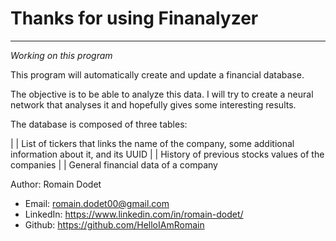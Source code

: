
# Thanks for using Finanalyzer
-------------------------------
*Working on this program*

This program will automatically create and update a financial database.

The objective is to be able to analyze this data. I will try to create a neural network that analyses it and hopefully gives some interesting results.

The database is composed of three tables:

| | List of tickers that links the name of the company, some additional information about it, and its UUID
| | History of previous stocks values of the companies
| | General financial data of a company

Author: Romain Dodet

- Email: romain.dodet00@gmail.com
- LinkedIn: <https://www.linkedin.com/in/romain-dodet/>
- Github: <https://github.com/HelloIAmRomain>

